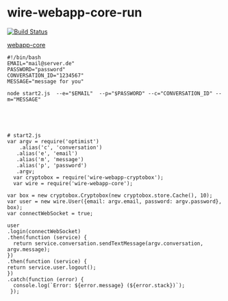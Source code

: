 # wire-webapp-core-run

  
[![Build Status](https://secure.travis-ci.org/robisys/wire-webapp-core-run.svg?branch=master)](https://travis-ci.org/robisys/wire-webapp-core-run)



[webapp-core](https://github.com/wireapp/wire-webapp-core)

    
    #!/bin/bash
    EMAIL="mail@server.de"
    PASSWORD="password"
    CONVERSATION_ID="1234567"
    MESSAGE="message for you"
    
    node start2.js  --e="$EMAIL"  --p="$PASSWORD" --c="CONVERSATION_ID" --m="MESSAGE"
    
  



    # start2.js
    var argv = require('optimist')
        .alias('c', 'conversation')
       .alias('e', 'email')
       .alias('m', 'message')
       .alias('p', 'password')
       .argv;
      var cryptobox = require('wire-webapp-cryptobox');
      var wire = require('wire-webapp-core');
  
    var box = new cryptobox.Cryptobox(new cryptobox.store.Cache(), 10);
    var user = new wire.User({email: argv.email, password: argv.password}, box);
    var connectWebSocket = true;

    user
    .login(connectWebSocket)
    .then(function (service) {
      return service.conversation.sendTextMessage(argv.conversation, argv.message);
    })
    .then(function (service) {
    return service.user.logout();
    })
    .catch(function (error) {
      console.log(`Error: ${error.message} (${error.stack})`);
     });
